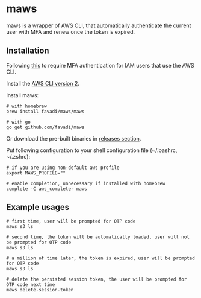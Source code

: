 # maws

maws is a wrapper of AWS CLI, that automatically authenticate the
current user with MFA and renew once the token is expired.

## Installation

Following
[this](https://aws.amazon.com/premiumsupport/knowledge-center/mfa-iam-user-aws-cli/)
to require MFA authentication for IAM users that use the AWS CLI.

Install the [AWS CLI version
2](https://docs.aws.amazon.com/cli/latest/userguide/getting-started-install.html).

Install maws:

```shell
# with homebrew
brew install favadi/maws/maws

# with go
go get github.com/favadi/maws
```

Or download the pre-built binaries in [releases
section](https://github.com/favadi/maws/releases).

Put following configuration to your shell configuration file
(~/.bashrc, ~/.zshrc):

```shell
# if you are using non-default aws profile
export MAWS_PROFILE=""

# enable completion, unnecessary if installed with homebrew
complete -C aws_completer maws
```

## Example usages

```shell
# first time, user will be prompted for OTP code
maws s3 ls

# second time, the token will be automatically loaded, user will not be prompted for OTP code
maws s3 ls

# a million of time later, the token is expired, user will be prompted for OTP code
maws s3 ls

# delete the persisted session token, the user will be prompted for OTP code next time
maws delete-session-token
```
